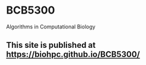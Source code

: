 # BCB5300
Algorithms in Computational Biology


## This site is published at https://biohpc.github.io/BCB5300/
